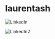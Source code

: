# laurentash
 
![LinkedIn]({https://img.shields.io/badge/LinkedIn-0077B5?style=for-the-badge&logo=linkedin&logoColor=white})

![LinkedIn2]({https://badgen.com/badge/LinkedIn/Connect/green?icon-linkedin}) 